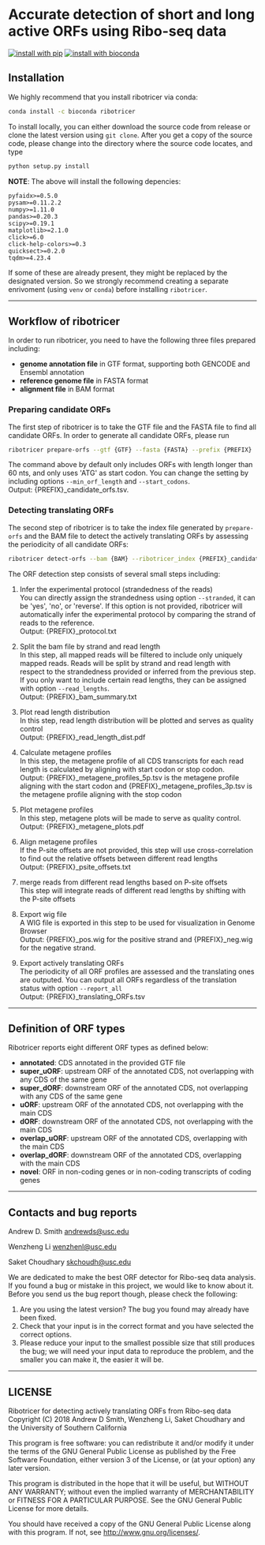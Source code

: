 # Accurate detection of short and long active ORFs using Ribo-seq data

[![install with pip](https://img.shields.io/pypi/v/ribotricer.svg?style=flat)](https://img.shields.io/pypi/v/ribotricer.svg)
[![install with bioconda](https://img.shields.io/badge/install%20with-bioconda-brightgreen.svg?style=flat)](http://bioconda.github.io/recipes/ribotricer/README.html)

## Installation
We highly recommend that you install ribotricer via conda: 
```bash
conda install -c bioconda ribotricer
```

To install locally, you can either download the source code from release or clone the latest version using ```git clone```.
After you get a copy of the source code, please change into the directory where the source code locates, and type
```bash
python setup.py install
```
**NOTE**: The above will install the following depencies: 

```
pyfaidx>=0.5.0
pysam>=0.11.2.2
numpy>=1.11.0
pandas>=0.20.3
scipy>=0.19.1
matplotlib>=2.1.0
click>=6.0
click-help-colors>=0.3
quicksect>=0.2.0
tqdm>=4.23.4
```
If some of these are already present, 
they might be replaced by the designated version. So we strongly recommend
creating a separate enrivoment (using `venv` or `conda`) before installing
`ribotricer`.

------------------

## Workflow of ribotricer

In order to run ribotricer, you need to have the following three files
prepared including:
* **genome annotation file** in GTF format, supporting both GENCODE and
Ensembl annotation
* **reference genome file** in FASTA format
* **alignment file** in BAM format

### Preparing candidate ORFs
The first step of ribotricer is to take the GTF file and the FASTA file to find all
candidate ORFs. In order to generate all candidate ORFs, please run
```bash
ribotricer prepare-orfs --gtf {GTF} --fasta {FASTA} --prefix {PREFIX}
```
The command above by default only includes ORFs with length longer than 60 nts,
and only uses 'ATG' as start codon. You can change the setting by including
options ```--min_orf_length``` and ```--start_codons```.  
Output: {PREFIX}\_candidate\_orfs.tsv.

### Detecting translating ORFs
The second step of ribotricer is to take the index file generated by ```prepare-orfs```
and the BAM file to detect the actively translating ORFs by assessing the periodicity
of all candidate ORFs:
```bash
ribotricer detect-orfs --bam {BAM} --ribotricer_index {PREFIX}_candidate_ORFs.tsv --prefix {PREFIX}
```
The ORF detection step consists of several small steps including:
1. Infer the experimental protocol (strandedness of the reads)  
You can directly assign the strandedness using option ```--stranded```, it can be 'yes',
'no', or 'reverse'. If this option is not provided, ribotricer will automatically infer the
experimental protocol by comparing the strand of reads to the reference.   
Output: {PREFIX}\_protocol.txt

2. Split the bam file by strand and read length  
In this step, all mapped reads will be filtered to include only uniquely mapped reads. Reads
will be split by strand and read length with respect to the strandedness provided or inferred
from the previous step. If you only want to include certain read lengths, they can be assigned with
option ```--read_lengths```.  
Output: {PREFIX}\_bam\_summary.txt

3. Plot read length distribution  
In this step, read length distribution will be plotted and serves as quality control  
Output: {PREFIX}\_read\_length\_dist.pdf

4. Calculate metagene profiles  
In this step, the metagene profile of all CDS transcripts for each read length is
calculated by aligning with start codon or stop codon.  
Output: {PREFIX}\_metagene\_profiles\_5p.tsv is the metagene profile aligning with the
start codon and {PREFIX}\_metagene\_profiles\_3p.tsv is the metagene profile aligning with
the stop codon

5. Plot metagene profiles  
In this step, metagene plots will be made to serve as quality control.  
Output: {PREFIX}\_metagene\_plots.pdf

6. Align metagene profiles  
If the P-site offsets are not provided, this step will use cross-correlation to find out the relative
offsets between different read lengths  
Output: {PREFIX}\_psite\_offsets.txt

7. merge reads from different read lengths based on P-site offsets  
This step will integrate reads of different read lengths by shifting with the P-site offsets

8. Export wig file  
A WIG file is exported in this step to be used for visualization in Genome Browser  
Output: {PREFIX}\_pos.wig for the positive strand and {PREFIX}\_neg.wig for the negative strand.

9. Export actively translating ORFs  
The periodicity of all ORF profiles are assessed and the translating ones are outputed. You can output all ORFs regardless
of the translation status with option ```--report_all```  
Output: {PREFIX}\_translating\_ORFs.tsv

------------------

## Definition of ORF types
Ribotricer reports eight different ORF types as defined below:
* **annotated**: CDS annotated in the provided GTF file
* **super_uORF**: upstream ORF of the annotated CDS, not overlapping with any CDS of the same gene
* **super_dORF**: downstream ORF of the annotated CDS, not overlapping with any CDS of the same gene
* **uORF**: upstream ORF of the annotated CDS, not overlapping with the main CDS
* **dORF**: downstream ORF of the annotated CDS, not overlapping with the main CDS
* **overlap_uORF**: upstream ORF of the annotated CDS, overlapping with the main CDS
* **overlap_dORF**: downstream ORF of the annotated CDS, overlapping with the main CDS
* **novel**: ORF in non-coding genes or in non-coding transcripts of coding genes

------------------

## Contacts and bug reports
Andrew D. Smith
andrewds@usc.edu

Wenzheng Li
wenzhenl@usc.edu

Saket Choudhary
skchoudh@usc.edu

We are dedicated to make the best ORF detector for Ribo-seq data analysis.
If you found a bug or mistake in this project, we would like to know about it.
Before you send us the bug report though, please check the following:

1. Are you using the latest version? The bug you found may already have been
   fixed.
2. Check that your input is in the correct format and you have selected the
   correct options.
3. Please reduce your input to the smallest possible size that still produces
   the bug; we will need your input data to reproduce the problem, and the
   smaller you can make it, the easier it will be.
   
------------------

## LICENSE
Ribotricer for detecting actively translating ORFs from Ribo-seq data
Copyright (C) 2018 Andrew D Smith, Wenzheng Li, Saket Choudhary and
the University of Southern California

This program is free software: you can redistribute it and/or modify
it under the terms of the GNU General Public License as published by
the Free Software Foundation, either version 3 of the License, or (at
your option) any later version.

This program is distributed in the hope that it will be useful,
but WITHOUT ANY WARRANTY; without even the implied warranty of
MERCHANTABILITY or FITNESS FOR A PARTICULAR PURPOSE.  See the
GNU General Public License for more details.

You should have received a copy of the GNU General Public License
along with this program.  If not, see <http://www.gnu.org/licenses/>.
